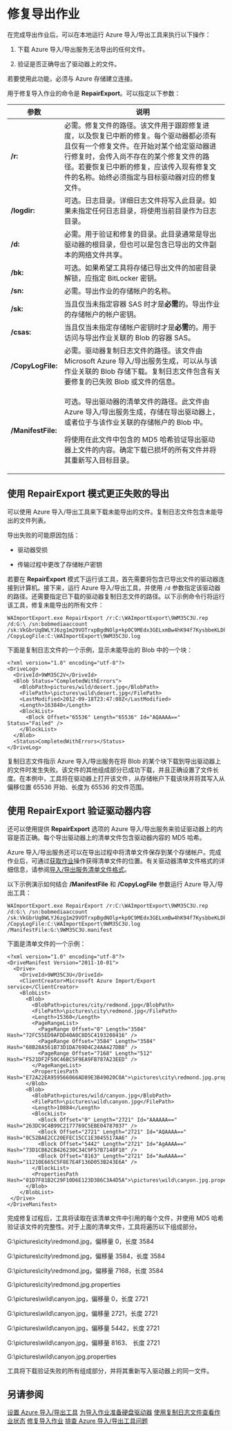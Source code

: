 <properties
    pageTitle="修复导出作业 | Azure"
    description="了解如何使用 Azure 导入/导出服务修复已创建和运行的导出作业。"
    author="renashahmsft"
    manager="aungoo"
    editor="tysonn"
    services="storage"
    documentationcenter="" />  

<tags
    ms.assetid="728e2a42-04ce-4be8-9375-e9e2bc6827a5"
    ms.service="storage"
    ms.workload="storage"
    ms.tgt_pltfrm="na"
    ms.devlang="na"
    ms.topic="article"
    ms.date="05/25/2015"
    wacn.date="01/24/2017"
    ms.author="renash" />  


# 修复导出作业
在完成导出作业后，可以在本地运行 Azure 导入/导出工具来执行以下操作：
  
1.  下载 Azure 导入/导出服务无法导出的任何文件。
  
2.  验证是否正确导出了驱动器上的文件。
  
若要使用此功能，必须与 Azure 存储建立连接。
  
用于修复导入作业的命令是 **RepairExport**。可以指定以下参数：
  
|参数|说明|  
|---------------|-----------------|  
|**/r:<RepairFile>**|必需。修复文件的路径。该文件用于跟踪修复进度，以及恢复已中断的修复。每个驱动器都必须有且仅有一个修复文件。在开始对某个给定驱动器进行修复时，会传入尚不存在的某个修复文件的路径。若要恢复已中断的修复，应该传入现有修复文件的名称。始终必须指定与目标驱动器对应的修复文件。|  
|**/logdir:<LogDirectory>**|可选。日志目录。详细日志文件将写入此目录。如果未指定任何日志目录，将使用当前目录作为日志目录。|  
|**/d:<TargetDirectory>**|必需。用于验证和修复的目录。此目录通常是导出驱动器的根目录，但也可以是包含已导出的文件副本的网络文件共享。|  
|**/bk:<BitLockerKey>**|可选。如果希望工具将存储已导出文件的加密目录解锁，应指定 BitLocker 密钥。|  
|**/sn:<StorageAccountName>**|必需。导出作业的存储帐户的名称。|  
|**/sk:<StorageAccountKey>**|当且仅当未指定容器 SAS 时才是**必需**的。导出作业的存储帐户的帐户密钥。|  
|**/csas:<ContainerSas>**|当且仅当未指定存储帐户密钥时才是**必需**的。用于访问与导出作业关联的 Blob 的容器 SAS。|  
|**/CopyLogFile:<DriveCopyLogFile>**|必需。驱动器复制日志文件的路径。该文件由 Microsoft Azure 导入/导出服务生成，可以从与该作业关联的 Blob 存储下载。复制日志文件包含有关要修复的已失败 Blob 或文件的信息。|  
|**/ManifestFile:<DriveManifestFile>**|<p>可选。导出驱动器的清单文件的路径。此文件由 Azure 导入/导出服务生成，存储在导出驱动器上，或者位于与该作业关联的存储帐户的 Blob 中。</p><p> 将使用在此文件中包含的 MD5 哈希验证导出驱动器上文件的内容。确定下载已损坏的所有文件并将其重新写入目标目录。<p>|  
  
## 使用 RepairExport 模式更正失败的导出  
可以使用 Azure 导入/导出工具来下载未能导出的文件。复制日志文件包含未能导出的文件列表。
  
导出失败的可能原因包括：
  
-   驱动器受损
  
-   传输过程中更改了存储帐户密钥
  
若要在 **RepairExport** 模式下运行该工具，首先需要将包含已导出文件的驱动器连接到计算机。接下来，运行 Azure 导入/导出工具，并使用 `/d` 参数指定该驱动器的路径。还需要指定已下载的驱动器复制日志文件的路径。以下示例命令行将运行该工具，修复未能导出的所有文件：
  

	WAImportExport.exe RepairExport /r:C:\WAImportExport\9WM35C3U.rep /d:G:\ /sn:bobmediaaccount /sk:VkGbrUqBWLYJ6zg1m29VOTrxpBgdNOlp+kp0C9MEdx3GELxmBw4hK94f7KysbbeKLDksg7VoN1W/a5UuM2zNgQ== /CopyLogFile:C:\WAImportExport\9WM35C3U.log  

  
下面是复制日志文件的一个示例，显示未能导出的 Blob 中的一个块：
  

	<?xml version="1.0" encoding="utf-8"?>  
	<DriveLog>  
	  <DriveId>9WM35C2V</DriveId>  
	  <Blob Status="CompletedWithErrors">  
	    <BlobPath>pictures/wild/desert.jpg</BlobPath>  
	    <FilePath>\pictures\wild\desert.jpg</FilePath>  
	    <LastModified>2012-09-18T23:47:08Z</LastModified>  
	    <Length>163840</Length>  
	    <BlockList>  
	      <Block Offset="65536" Length="65536" Id="AQAAAA==" Status="Failed" />  
	    </BlockList>  
	  </Blob>  
	  <Status>CompletedWithErrors</Status>  
	</DriveLog>  

  
复制日志文件指示 Azure 导入/导出服务在将 Blob 的某个块下载到导出驱动器上的文件时发生失败。该文件的其他组成部分已成功下载，并且正确设置了文件长度。在本例中，工具将在驱动器上打开该文件，从存储帐户下载该块并将其写入从偏移位置 65536 开始、长度为 65536 的文件范围。
  
## 使用 RepairExport 验证驱动器内容  
还可以使用提供 **RepairExport** 选项的 Azure 导入/导出服务来验证驱动器上的内容是否正确。每个导出驱动器上的清单文件包含驱动器内容的 MD5 哈希。
  
Azure 导入/导出服务还可以在导出过程中将清单文件保存到某个存储帐户。完成作业后，可通过[获取作业](https://docs.microsoft.com/en-us/rest/api/storageimportexport/jobs#Jobs_Get)操作获得清单文件的位置。有关驱动器清单文件格式的详细信息，请参阅[导入/导出服务清单文件格式](/documentation/articles/storage-import-export-file-format-metadata-and-properties/)。
  
以下示例演示如何结合 **/ManifestFile** 和 **/CopyLogFile** 参数运行 Azure 导入/导出工具：
  

	WAImportExport.exe RepairExport /r:C:\WAImportExport\9WM35C3U.rep /d:G:\ /sn:bobmediaaccount /sk:VkGbrUqBWLYJ6zg1m29VOTrxpBgdNOlp+kp0C9MEdx3GELxmBw4hK94f7KysbbeKLDksg7VoN1W/a5UuM2zNgQ== /CopyLogFile:C:\WAImportExport\9WM35C3U.log /ManifestFile:G:\9WM35C3U.manifest  

  
下面是清单文件的一个示例：
  

	<?xml version="1.0" encoding="utf-8"?>  
	<DriveManifest Version="2011-10-01">  
	  <Drive>  
	    <DriveId>9WM35C3U</DriveId>  
	    <ClientCreator>Microsoft Azure Import/Export service</ClientCreator>  
	    <BlobList>
	      <Blob>  
	        <BlobPath>pictures/city/redmond.jpg</BlobPath>  
	        <FilePath>\pictures\city\redmond.jpg</FilePath>  
	        <Length>15360</Length>  
	        <PageRangeList>  
	          <PageRange Offset="0" Length="3584" Hash="72FC55ED9AFDD40A0C8D5C4193208416" />  
	          <PageRange Offset="3584" Length="3584" Hash="68B28A561B73D1DA769D4C24AA427DB8" />  
	          <PageRange Offset="7168" Length="512" Hash="F521DF2F50C46BC5F9EA9FB787A23EED" />  
	        </PageRangeList>  
	        <PropertiesPath Hash="E72A22EA959566066AD89E3B49020C0A">\pictures\city\redmond.jpg.properties</PropertiesPath>  
	      </Blob>  
	      <Blob>  
	        <BlobPath>pictures/wild/canyon.jpg</BlobPath>  
	        <FilePath>\pictures\wild\canyon.jpg</FilePath>  
	        <Length>10884</Length>  
	        <BlockList>  
	          <Block Offset="0" Length="2721" Id="AAAAAA==" Hash="263DC9C4B99C2177769C5EBE04787037" />  
	          <Block Offset="2721" Length="2721" Id="AQAAAA==" Hash="0C52BAE2CC20EFEC15CC1E3045517AA6" />  
	          <Block Offset="5442" Length="2721" Id="AgAAAA==" Hash="73D1CB62CB426230C34C9F57B7148F10" />  
	          <Block Offset="8163" Length="2721" Id="AwAAAA==" Hash="11210E665C5F8E7E4F136D053B243E6A" />  
	        </BlockList>  
	        <PropertiesPath Hash="81D7F81B2C29F10D6E123D386C3A4D5A">\pictures\wild\canyon.jpg.properties</PropertiesPath>  
	      </Blob> 
	    </BlobList>  
	 </Drive>  
	</DriveManifest>  

  
完成修复过程后，工具将读取在该清单文件中引用的每个文件，并使用 MD5 哈希验证该文件的完整性。对于上面的清单文件，工具将遍历以下组成部分。
  
G:\\pictures\\city\\redmond.jpg，偏移量 0，长度 3584
  
G:\\pictures\\city\\redmond.jpg，偏移量 3584，长度 3584
  
G:\\pictures\\city\\redmond.jpg，偏移量 7168，长度 3584
  
G:\\pictures\\city\\redmond.jpg.properties
  
G:\\pictures\\wild\\canyon.jpg，偏移量 0，长度 2721
  
G:\\pictures\\wild\\canyon.jpg，偏移量 2721，长度 2721
  
G:\\pictures\\wild\\canyon.jpg，偏移量 5442，长度 2721
  
G:\\pictures\\wild\\canyon.jpg，偏移量 8163、 长度 2721
  
G:\\pictures\\wild\\canyon.jpg.properties
  
工具将下载验证失败的所有组成部分，并将其重新写入驱动器上的同一文件。
  
## 另请参阅  
[设置 Azure 导入/导出工具](/documentation/articles/storage-import-export-tool-setup-v1/)
[为导入作业准备硬盘驱动器](/documentation/articles/storage-import-export-tool-preparing-hard-drives-import-v1/)
[使用复制日志文件查看作业状态](/documentation/articles/storage-import-export-tool-reviewing-job-status-v1/)
[修复导入作业](/documentation/articles/storage-import-export-tool-repairing-an-import-job-v1/)
[排查 Azure 导入/导出工具问题](/documentation/articles/storage-import-export-tool-troubleshooting-v1/)

<!---HONumber=Mooncake_1226_2016-->